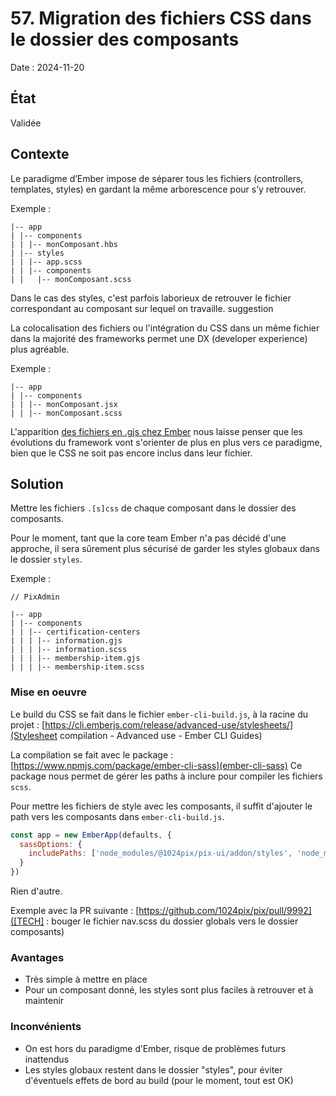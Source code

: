 # 57. Migration des fichiers CSS dans le dossier des composants

Date : 2024-11-20

## État

Validée

## Contexte

Le paradigme d’Ember impose de séparer tous les fichiers (controllers, templates, styles) en gardant la même arborescence pour s’y retrouver.

Exemple :
```
|-- app
| |-- components
| | |-- monComposant.hbs
| |-- styles
| | |-- app.scss
| | |-- components
| |   |-- monComposant.scss
```

Dans le cas des styles, c'est parfois laborieux de retrouver le fichier correspondant au composant sur lequel on travaille.
suggestion

La colocalisation des fichiers ou l'intégration du CSS dans un même fichier dans la majorité des frameworks permet une DX (developer experience) plus agréable.

Exemple :
```
|-- app
| |-- components
| | |-- monComposant.jsx
| | |-- monComposant.scss
```

L'apparition [des fichiers en .gjs chez Ember](https://rfcs.emberjs.com/id/0779-first-class-component-templates) nous laisse penser que les évolutions du framework vont s'orienter de plus en plus vers ce paradigme, bien que le CSS ne soit pas encore inclus dans leur fichier.

## Solution

Mettre les fichiers `.[s]css` de chaque composant dans le dossier des composants.

Pour le moment, tant que la core team Ember n'a pas décidé d'une approche, il sera sûrement plus sécurisé de garder les styles globaux dans le dossier `styles`.

Exemple :
```
// PixAdmin

|-- app
| |-- components
| | |-- certification-centers
| | | |-- information.gjs
| | | |-- information.scss
| | | |-- membership-item.gjs
| | | |-- membership-item.scss
```

### Mise en oeuvre

Le build du CSS se fait dans le fichier `ember-cli-build.js`, à la racine du projet : [https://cli.emberjs.com/release/advanced-use/stylesheets/](Stylesheet compilation - Advanced use - Ember CLI Guides)

La compilation se fait avec le package : [https://www.npmjs.com/package/ember-cli-sass](ember-cli-sass)
Ce package nous permet de gérer les paths à inclure pour compiler les fichiers `scss`.

Pour mettre les fichiers de style avec les composants, il suffit d'ajouter le path vers les composants dans `ember-cli-build.js`.

```javascript
const app = new EmberApp(defaults, {
  sassOptions: {
    includePaths: ['node_modules/@1024pix/pix-ui/addon/styles', 'node_modules/flatpickr/dist', 'app/components'],
  }
})
```

Rien d'autre.

Exemple avec la PR suivante : [https://github.com/1024pix/pix/pull/9992]([TECH] : bouger le fichier nav.scss du dossier globals vers le dossier composants)

### Avantages
- Très simple à mettre en place
- Pour un composant donné, les styles sont plus faciles à retrouver et à maintenir

### Inconvénients
- On est hors du paradigme d’Ember, risque de problèmes futurs inattendus
- Les styles globaux restent dans le dossier "styles", pour éviter d'éventuels effets de bord au build (pour le moment, tout est OK)

